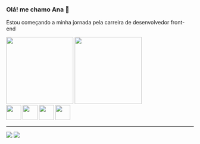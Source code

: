 ### Olá! me chamo Ana 👋

<div>
  <p>Estou começando a minha jornada pela carreira de desenvolvedor front-end</p>
  <div>
    <a href=""></a>
    <img height="180em" src="https://github-readme-stats.vercel.app/api?username=anacristinademoura&show_icons=true&theme=tokyonight" />
    <img height="180em" src="https://github-readme-stats.vercel.app/api/top-langs/?username=anacristinademoura&layout-compact&langs-count=16&theme=tokyonight" />
  </div>
</div>

<div>
  <img height="40em" src="https://cdn.jsdelivr.net/gh/devicons/devicon/icons/html5/html5-plain.svg" />
  <img height="40em" src="https://cdn.jsdelivr.net/gh/devicons/devicon/icons/css3/css3-plain.svg" />
  <img height="40em" src="https://cdn.jsdelivr.net/gh/devicons/devicon/icons/javascript/javascript-original.svg" />
  <img height="40em" src="https://cdn.jsdelivr.net/gh/devicons/devicon/icons/react/react-original.svg" />
</div>


<hr>

<div>
  <a href="mailto:anacristinadmoura@gmail.com" target="_blank"><img src="https://img.shields.io/badge/Gmail-D14836?style=for-the-badge&logo=gmail&logoColor=white"></a>
  <a href="https://www.linkedin.com/in/anacristinadmoura/" target="_blank"><img src="https://img.shields.io/badge/LinkedIn-0077B5?style=for-the-badge&logo=linkedin&logoColor=white"></a>
</div>
